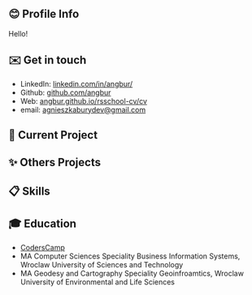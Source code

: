 ## :blush: Profile Info

Hello!

## :envelope: Get in touch

- LinkedIn: [linkedin.com/in/angbur/](https://www.linkedin.com/in/angbur)
- Github: [github.com/angbur](https://github.com/angbur)
- Web: [angbur.github.io/rsschool-cv/cv](https://angbur.github.io/rsschool-cv/cv)
- email: agnieszkaburydev@gmail.com
## :pushpin: Current Project

## :sparkles: Others Projects

## :clipboard: Skills

## :mortar_board: Education

- [CodersCamp](https://www.coderscamp.edu.pl/)
- MA Computer Sciences Speciality Business Information Systems, Wroclaw University of Sciences and Technology 
- MA Geodesy and Cartography Speciality Geoinfroamtics, Wroclaw University of Environmental and Life Sciences


